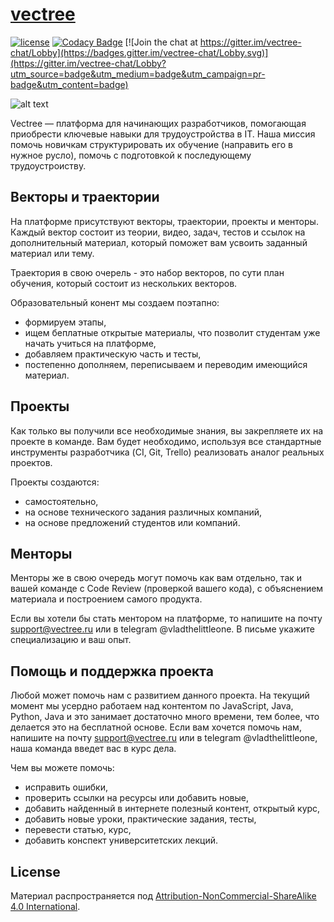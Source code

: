 # [vectree](http://vectree.ru/)

[![license][license-badge]][LICENSE] [![Codacy Badge](https://api.codacy.com/project/badge/Grade/96071bdddd4548eba86b955593671ec4)](https://www.codacy.com/app/vectree/resources?utm_source=github.com&amp;utm_medium=referral&amp;utm_content=vectree/resources&amp;utm_campaign=Badge_Grade)
[![Join the chat at https://gitter.im/vectree-chat/Lobby](https://badges.gitter.im/vectree-chat/Lobby.svg)](https://gitter.im/vectree-chat/Lobby?utm_source=badge&utm_medium=badge&utm_campaign=pr-badge&utm_content=badge)

![alt text](https://sun9-7.userapi.com/c841624/v841624284/28b96/aJT1-hf8yts.jpg)

Vectree — платформа для начинающих разработчиков, помогающая приобрести ключевые навыки для трудоустройства в IT. Наша миссия помочь новичкам структурировать их обучение (направить его в нужное русло), помочь с подготовкой к последующему трудоустроиству. 

## Векторы и траектории

На платформе присутствуют векторы, траектории, проекты и менторы. Каждый вектор состоит из теории, видео, задач, тестов и ссылок на дополнительный материал, который поможет вам усвоить заданный материал или тему.

Траектория в свою очерель - это набор векторов, по сути план обучения, который состоит из нескольких векторов.

Образовательный конент мы создаем поэтапно:
- формируем этапы,
- ищем беплатные открытые материалы, что позволит студентам уже начать учиться на платформе,
- добавляем практическую часть и тесты,
- постепенно дополняем, переписываем и переводим имеющийся материал.

## Проекты

Как только вы получили все необходимые знания, вы закрепляете их на проекте в команде. Вам будет необходимо, используя все стандартные инструменты разработчика (CI, Git, Trello) реализовать аналог реальных проектов.

Проекты создаются:
- самостоятельно,
- на основе технического задания различных компаний,
- на основе предложений студентов или компаний.


## Менторы

Менторы же в свою очередь могут помочь как вам отдельно, так и вашей команде с Code Review (проверкой вашего кода), с объяснением материала и построением самого продукта.

Если вы хотели бы стать ментором на платформе, то напишите на почту support@vectree.ru или в telegram @vladthelittleone. В письме укажите специализацию и ваш опыт. 

## Помощь и поддержка проекта

Любой может помочь нам с развитием данного проекта. На текущий момент мы усердно работаем над контентом по JavaScript, Java, Python, Java и это занимает достаточно много времени, тем более, что делается это на бесплатной основе. Если вам хочется помочь нам, напишите на почту support@vectree.ru или в telegram @vladthelittleone, наша команда введет вас в курс дела.

Чем вы можете помочь:
- исправить ошибки,
- проверить ссылки на ресурсы или добавить новые,
- добавить найденный в интернете полезный контент, открытый курс,
- добавить новые уроки, практические задания, тесты,
- перевести статью, курс,
- добавить конспект университетских лекций.

## License 

Материал распространяется под [Attribution-NonCommercial-ShareAlike 4.0 International](LICENSE.md).

[LICENSE]: ./LICENSE.md
[license-badge]: https://img.shields.io/badge/License-CC%20BY--NC--SA%204.0-lightgrey.svg
